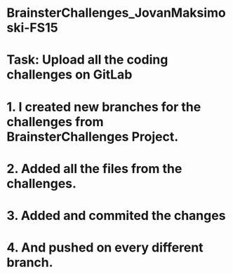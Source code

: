 # BrainsterChallenges_JovanMaksimoski-FS15

# Task: Upload all the coding challenges on GitLab

# 1. I created new branches for the challenges from BrainsterChallenges Project.

# 2. Added all the files from the challenges.

# 3. Added and commited the changes

# 4. And pushed on every different branch.
